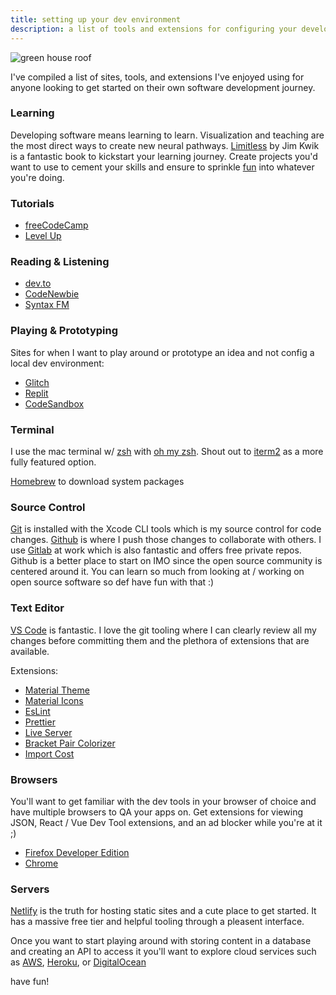 ```yaml
---
title: setting up your dev environment
description: a list of tools and extensions for configuring your development environment
---
```


![green house roof](/images/16.jpg)

I've compiled a list of sites, tools, and extensions I've enjoyed using for anyone looking to get started on their own software development journey.

### Learning

Developing software means learning to learn. Visualization and teaching are the most direct ways to create new neural pathways. [Limitless](https://www.indiebound.org/book/9781401958237) by Jim Kwik is a fantastic book to kickstart your learning journey. Create projects you'd want to use to cement your skills and ensure to sprinkle [fun](https://media.giphy.com/media/26ufl1ASleVkA7wIg/giphy.mp4) into whatever you're doing.

### Tutorials

- [freeCodeCamp](https://www.freecodecamp.org/)
- [Level Up](https://www.leveluptutorials.com/)

### Reading & Listening

- [dev.to](https://dev.to/)
- [CodeNewbie](https://www.codenewbie.org/)
- [Syntax FM](https://syntax.fm/)

### Playing & Prototyping

Sites for when I want to play around or prototype an idea and not config a local dev environment:

- [Glitch](https://glitch.com/)
- [Replit](https://replit.com/)
- [CodeSandbox](https://codesandbox.io/)

### Terminal

I use the mac terminal w/ [zsh](https://www.zsh.org/) with [oh my zsh](https://ohmyz.sh/). Shout out to [iterm2](https://iterm2.com/) as a more fully featured option.

[Homebrew](https://brew.sh/) to download system packages

### Source Control

[Git](https://git-scm.com/) is installed with the Xcode CLI tools which is my source control for code changes. [Github](https://github.com/) is where I push those changes to collaborate with others. I use [Gitlab](https://about.gitlab.com/) at work which is also fantastic and offers free private repos. Github is a better place to start on IMO since the open source community is centered around it. You can learn so much from looking at / working on open source software so def have fun with that :)

### Text Editor

[VS Code](https://code.visualstudio.com/) is fantastic. I love the git tooling where I can clearly review all my changes before committing them and the plethora of extensions that are available.

Extensions:

- [Material Theme](https://marketplace.visualstudio.com/items?itemName=Equinusocio.vsc-material-theme)
- [Material Icons](https://marketplace.visualstudio.com/items?itemName=PKief.material-icon-theme)
- [EsLint](https://marketplace.visualstudio.com/items?itemName=dbaeumer.vscode-eslint)
- [Prettier](https://marketplace.visualstudio.com/items?itemName=esbenp.prettier-vscode)
- [Live Server](https://marketplace.visualstudio.com/items?itemName=ritwickdey.LiveServer)
- [Bracket Pair Colorizer](https://marketplace.visualstudio.com/items?itemName=CoenraadS.bracket-pair-colorizer)
- [Import Cost](https://marketplace.visualstudio.com/items?itemName=wix.vscode-import-cost)

### Browsers

You'll want to get familiar with the dev tools in your browser of choice and have multiple browsers to QA your apps on. Get extensions for viewing JSON, React / Vue Dev Tool extensions, and an ad blocker while you're at it ;)

- [Firefox Developer Edition](https://www.mozilla.org/en-US/firefox/developer/)
- [Chrome](https://www.google.com/chrome/)

### Servers

[Netlify](https://www.netlify.com/) is the truth for hosting static sites and a cute place to get started. It has a massive free tier and helpful tooling through a pleasent interface.

Once you want to start playing around with storing content in a database and creating an API to access it you'll want to explore cloud services such as [AWS](https://aws.amazon.com/), [Heroku](https://www.heroku.com/home), or [DigitalOcean](https://www.digitalocean.com/)

have fun!
